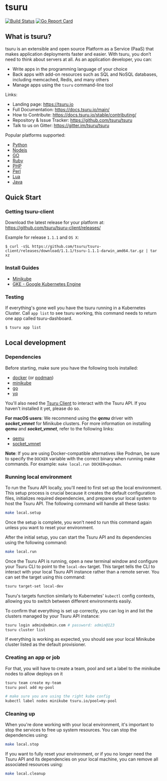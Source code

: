 # tsuru

[![Build Status](https://github.com/tsuru/tsuru/workflows/ci/badge.svg?branch=main)](https://github.com/tsuru/tsuru/actions)
[![Go Report Card](https://goreportcard.com/badge/github.com/tsuru/tsuru)](https://goreportcard.com/report/github.com/tsuru/tsuru)

## What is tsuru?

tsuru is an extensible and open source Platform as a Service (PaaS) that makes application deployments faster and easier.
With tsuru, you don’t need to think about servers at all. As an application developer, you can:
- Write apps in the programming language of your choice
- Back apps with add-on resources such as SQL and NoSQL databases, including memcached, Redis, and many others
- Manage apps using the `tsuru` command-line tool

Links:

- Landing page: https://tsuru.io
- Full Documentation: https://docs.tsuru.io/main/
- How to Contribute: https://docs.tsuru.io/stable/contributing/
- Repository & Issue Tracker: https://github.com/tsuru/tsuru
- Talk to us on Gitter: https://gitter.im/tsuru/tsuru


Popular platforms supported:

- [Python](https://github.com/tsuru/platforms/tree/master/python)
- [Nodejs](https://github.com/tsuru/platforms/tree/master/nodejs)
- [GO](https://github.com/tsuru/platforms/tree/master/go)
- [Ruby](https://github.com/tsuru/platforms/tree/master/ruby)
- [PHP](https://github.com/tsuru/platforms/tree/master/php)
- [Perl](https://github.com/tsuru/platforms/tree/master/perl)
- [Lua](https://github.com/tsuru/platforms/tree/master/lua)
- [Java](https://github.com/tsuru/platforms/tree/master/java)

## Quick Start

### Getting tsuru-client

Download the latest release for your platform at: https://github.com/tsuru/tsuru-client/releases/

Example for release `1.1.1` and `OS X`:

```
$ curl -sSL https://github.com/tsuru/tsuru-client/releases/download/1.1.1/tsuru-1.1.1-darwin_amd64.tar.gz | tar xz
```

### Install Guides

* [Minikube](https://tsuru.github.io/docs/getting_started/install_minikube/)
* [GKE - Google Kubernetes Engine](https://tsuru.github.io/docs/getting_started/install_gke/)



### Testing

If everything's gone well you have the tsuru running in a Kubernetes Cluster.
Call `app list` to see tsuru working, this command needs to return one app called tsuru-dashboard.

```
$ tsuru app list
```

## Local development

### Dependencies

Before starting, make sure you have the following tools installed:

* [docker](https://docs.docker.com/engine/install) (or [podman](https://podman.io/docs/installation))
* [minikube](https://minikube.sigs.k8s.io/docs/start)
* [go](https://go.dev/dl/)
* [yq](https://github.com/mikefarah/yq#install)

You'll also need the [Tsuru Client](https://docs.tsuru.io/stable/using/install-client.html) to interact with the Tsuru API.
If you haven't installed it yet, please do so.

**For macOS users**: We recommend using the **_qemu_** driver with **_socket_vmnet_** for Minikube clusters.
For more information on installing **_qemu_** and **_socket_vmnet_**, refer to the following links:

* [qemu](https://www.qemu.org/download/)
* [socket_vmnet](https://github.com/lima-vm/socket_vmnet)

**Note**: If you are using Docker-compatible alternatives like Podman, be sure to specify the `DOCKER` variable with the
correct binary when running make commands. For example: `make local.run DOCKER=podman`.

### Running local environment

To run the Tsuru API locally, you'll need to first set up the local environment.
This setup process is crucial because it creates the default configuration files, initializes required dependencies, and prepares your local system to host the Tsuru API.
The following command will handle all these tasks:

```bash
make local.setup
```

Once the setup is complete, you won’t need to run this command again unless you want to reset your environment.

After the initial setup, you can start the Tsuru API and its dependencies using the following command:

```bash
make local.run
```

Once the Tsuru API is running, open a new terminal window and configure your Tsuru CLI to point to the `local-dev` target.
This target tells the CLI to interact with your local Tsuru API instance rather than a remote server.
You can set the target using this command:

```bash
tsuru target-set local-dev
```

Tsuru's targets function similarly to Kubernetes' `kubectl` config contexts, allowing you to switch between different environments easily.

To confirm that everything is set up correctly, you can log in and list the clusters managed by your Tsuru API instance:

```bash
tsuru login admin@admin.com # password: admin@123
tsuru cluster list
```

If everything is working as expected, you should see your local Minikube cluster listed as the default provisioner.

### Creating an app or job
For that, you will have to create a team, pool and set a label to the minikube nodes to allow deploys on it

```bash
tsuru team create my-team
tsuru pool add my-pool

# make sure you are using the right kube config
kubectl label nodes minikube tsuru.io/pool=my-pool
```

### Cleaning up

When you're done working with your local environment, it's important to stop the services to free up system resources.
You can stop the dependencies using:

```bash
make local.stop
```

If you want to fully reset your environment, or if you no longer need the Tsuru API and its dependencies on your local machine, you can remove all associated resources using:

```bash
make local.cleanup
```
